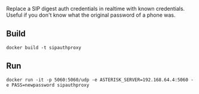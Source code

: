 Replace a SIP digest auth credentials in realtime with known credentials.
Useful if you don't know what the original password of a phone was.

Build
-

```shell
docker build -t sipauthproxy
```

Run
-
```shell
docker run -it -p 5060:5060/udp -e ASTERISK_SERVER=192.168.64.4:5060 -e PASS=newpassword sipauthproxy
```
